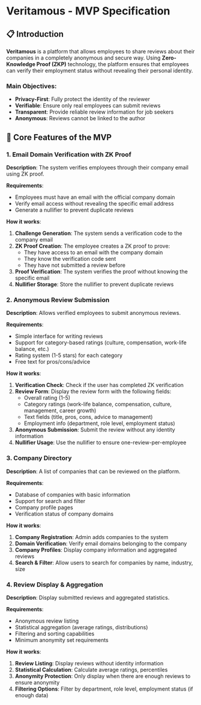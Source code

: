 
# Veritamous - MVP Specification

## 📋 Introduction

**Veritamous** is a platform that allows employees to share reviews about their companies in a completely anonymous and secure way. Using **Zero-Knowledge Proof (ZKP)** technology, the platform ensures that employees can verify their employment status without revealing their personal identity.

### Main Objectives:
- **Privacy-First**: Fully protect the identity of the reviewer
- **Verifiable**: Ensure only real employees can submit reviews
- **Transparent**: Provide reliable review information for job seekers
- **Anonymous**: Reviews cannot be linked to the author

## 🚀 Core Features of the MVP

### 1. Email Domain Verification with ZK Proof

**Description**: The system verifies employees through their company email using ZK proof.

**Requirements**:
- Employees must have an email with the official company domain
- Verify email access without revealing the specific email address
- Generate a nullifier to prevent duplicate reviews

**How it works**:
1. **Challenge Generation**: The system sends a verification code to the company email
2. **ZK Proof Creation**: The employee creates a ZK proof to prove:
   - They have access to an email with the company domain
   - They know the verification code sent
   - They have not submitted a review before
3. **Proof Verification**: The system verifies the proof without knowing the specific email
4. **Nullifier Storage**: Store the nullifier to prevent duplicate reviews

### 2. Anonymous Review Submission

**Description**: Allows verified employees to submit anonymous reviews.

**Requirements**:
- Simple interface for writing reviews
- Support for category-based ratings (culture, compensation, work-life balance, etc.)
- Rating system (1-5 stars) for each category
- Free text for pros/cons/advice

**How it works**:
1. **Verification Check**: Check if the user has completed ZK verification
2. **Review Form**: Display the review form with the following fields:
   - Overall rating (1-5)
   - Category ratings (work-life balance, compensation, culture, management, career growth)
   - Text fields (title, pros, cons, advice to management)
   - Employment info (department, role level, employment status)
3. **Anonymous Submission**: Submit the review without any identity information
4. **Nullifier Usage**: Use the nullifier to ensure one-review-per-employee

### 3. Company Directory

**Description**: A list of companies that can be reviewed on the platform.

**Requirements**:
- Database of companies with basic information
- Support for search and filter
- Company profile pages
- Verification status of company domains

**How it works**:
1. **Company Registration**: Admin adds companies to the system
2. **Domain Verification**: Verify email domains belonging to the company
3. **Company Profiles**: Display company information and aggregated reviews
4. **Search & Filter**: Allow users to search for companies by name, industry, size

### 4. Review Display & Aggregation

**Description**: Display submitted reviews and aggregated statistics.

**Requirements**:
- Anonymous review listing
- Statistical aggregation (average ratings, distributions)
- Filtering and sorting capabilities
- Minimum anonymity set requirements

**How it works**:
1. **Review Listing**: Display reviews without identity information
2. **Statistical Calculation**: Calculate average ratings, percentiles
3. **Anonymity Protection**: Only display when there are enough reviews to ensure anonymity
4. **Filtering Options**: Filter by department, role level, employment status (if enough data)

